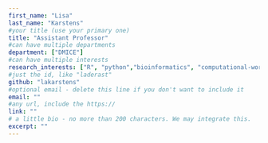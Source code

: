 ```yaml
---
first_name: "Lisa"      
last_name: "Karstens"  
#your title (use your primary one)
title: "Assistant Professor" 
#can have multiple departments
department: ["DMICE"]   
#can have multiple interests 
research_interests: ["R", "python","bioinformatics", "computational-workflows","data-integration"]  
#just the id, like "laderast"
github: "lakarstens"
#optional email - delete this line if you don't want to include it
email: ""
#any url, include the https:// 
link: ""   
# a little bio - no more than 200 characters. We may integrate this.
excerpt: "" 
---
```

